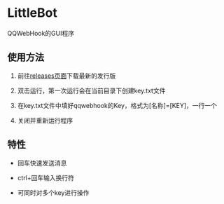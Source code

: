 # LittleBot

QQWebHook的GUI程序

## 使用方法

1. 前往[releases页面](https://github.com/R-Josef/LittleBot/releases)下载最新的发行版

2. 双击运行，第一次运行会在当前目录下创建key.txt文件

3. 在key.txt文件中填好qqwebhook的Key，格式为[名称]=[KEY]，一行一个

4. 关闭并重新运行程序

## 特性

- 回车快速发送消息

- ctrl+回车输入换行符

- 可同时对多个key进行操作
